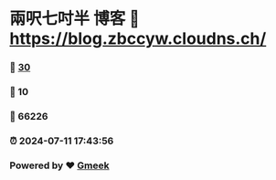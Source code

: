 # 兩呎七吋半 博客 :link: https://blog.zbccyw.cloudns.ch/ 
### :page_facing_up: [30](https://blog.zbccyw.cloudns.ch//tag.html) 
### :speech_balloon: 10 
### :hibiscus: 66226 
### :alarm_clock: 2024-07-11 17:43:56 
### Powered by :heart: [Gmeek](https://github.com/Meekdai/Gmeek)
